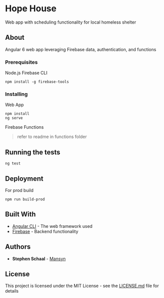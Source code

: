 # Hope House

Web app with scheduling functionality for local homeless shelter

## About

Angular 6 web app leveraging Firebase data, authentication, and functions

### Prerequisites

Node.js
Firebase CLI

```
npm install -g firebase-tools
```

### Installing

Web App

```
npm install
ng serve
```

Firebase Functions

>refer to readme in functions folder

## Running the tests

```
ng test
```

## Deployment

For prod build

```
npm run build-prod
```

## Built With

* [Angular CLI](https://github.com/angular/angular-cli/) - The web framework used
* [Firebase](https://firebase.google.com/docs/) - Backend functionality

## Authors

* **Stephen Schaal** - [Mansyn](https://github.com/Mansyn)

## License

This project is licensed under the MIT License - see the [LICENSE.md](LICENSE.md) file for details
